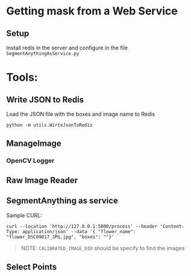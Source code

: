 


# Getting mask from a Web Service

## Setup

Install redis in the server and configure in the file `SegmentAnythingAsService.py`


# Tools:

## Write JSON to Redis

Load the JSON file with the boxes and image name to Redis

```shell
python -m utils.WirteJsonToRedis
```

## ManageImage


### OpenCV Logger


## Raw Image Reader


## SegmentAnything as service


Sample CURL:
```shell
curl --location 'http://127.0.0.1:5000/process' --header 'Content-Type: application/json' --data '{ "flower_name": "flower_DSC09017_JPG.jpg", "boxes": ""}'
```

> NOTE: `CALIBRATED_IMAGE_DIR` should be specify to find the images

## Select Points
